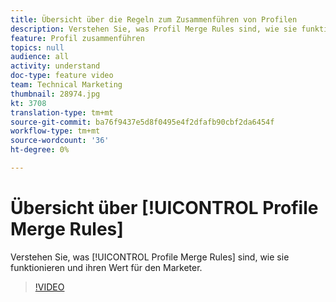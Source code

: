 ```yaml
---
title: Übersicht über die Regeln zum Zusammenführen von Profilen
description: Verstehen Sie, was Profil Merge Rules sind, wie sie funktionieren und welchen Wert sie für den Marketingexperten haben.
feature: Profil zusammenführen
topics: null
audience: all
activity: understand
doc-type: feature video
team: Technical Marketing
thumbnail: 28974.jpg
kt: 3708
translation-type: tm+mt
source-git-commit: ba76f9437e5d8f0495e4f2dfafb90cbf2da6454f
workflow-type: tm+mt
source-wordcount: '36'
ht-degree: 0%

---
```



# Übersicht über [!UICONTROL Profile Merge Rules]

Verstehen Sie, was [!UICONTROL Profile Merge Rules] sind, wie sie funktionieren und ihren Wert für den Marketer.

>[!VIDEO](https://video.tv.adobe.com/v/28974/?quality=12)
